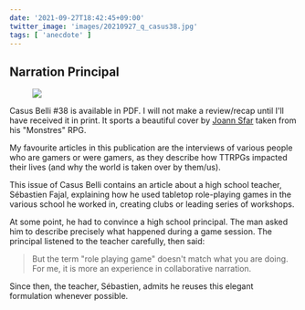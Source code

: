 ```yaml
---
date: '2021-09-27T18:42:45+09:00'
twitter_image: 'images/20210927_q_casus38.jpg'
tags: [ 'anecdote' ]
---
```


## Narration Principal

<figure class="right">
<img src="images/20210927_casus38.jpg" loading="lazy" />
<figcaption>
</figcaption>
</figure>

Casus Belli #38 is available in PDF. I will not make a review/recap until I'll have received it in print. It sports a beautiful cover by [Joann Sfar](https://en.wikipedia.org/wiki/Joann_Sfar) taken from his "Monstres" RPG.

My favourite articles in this publication are the interviews of various people who are gamers or were gamers, as they describe how TTRPGs impacted their lives (and why the world is taken over by them/us).

This issue of Casus Belli contains an article about a high school teacher, Sébastien Fajal, explaining how he used tabletop role-playing games in the various school he worked in, creating clubs or leading series of workshops.

At some point, he had to convince a high school principal. The man asked him to describe precisely what happened during a game session. The principal listened to the teacher carefully, then said:

> But the term "role playing game" doesn't match what you are doing. For me, it is more an experience in collaborative narration.

Since then, the teacher, Sébastien, admits he reuses this elegant formulation whenever possible.

